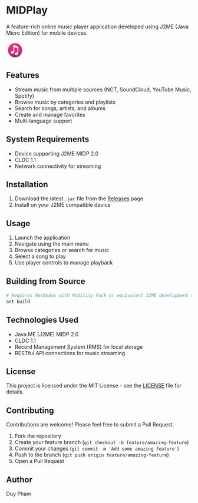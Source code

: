 # MIDPlay

A feature-rich online music player application developed using J2ME (Java Micro Edition) for mobile devices.

![AppIcon](/res/images/AppIcon.png)

## Features

- Stream music from multiple sources (NCT, SoundCloud, YouTube Music, Spotify)
- Browse music by categories and playlists
- Search for songs, artists, and albums
- Create and manage favorites
- Multi-language support

## System Requirements

- Device supporting J2ME MIDP 2.0
- CLDC 1.1
- Network connectivity for streaming

## Installation

1. Download the latest `.jar` file from the [Releases](https://github.com/phd051199/MIDPlay/releases) page
2. Install on your J2ME compatible device

## Usage

1. Launch the application
2. Navigate using the main menu
3. Browse categories or search for music
4. Select a song to play
5. Use player controls to manage playback

## Building from Source

```bash
# Requires NetBeans with Mobility Pack or equivalent J2ME development tools
ant build
```

## Technologies Used

- Java ME (J2ME) MIDP 2.0
- CLDC 1.1
- Record Management System (RMS) for local storage
- RESTful API connections for music streaming

## License

This project is licensed under the MIT License - see the [LICENSE](LICENSE) file for details.

## Contributing

Contributions are welcome! Please feel free to submit a Pull Request.

1. Fork the repository
2. Create your feature branch (`git checkout -b feature/amazing-feature`)
3. Commit your changes (`git commit -m 'Add some amazing feature'`)
4. Push to the branch (`git push origin feature/amazing-feature`)
5. Open a Pull Request

## Author

Duy Pham
